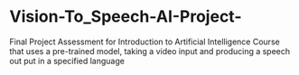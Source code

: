 # Vision-To_Speech-AI-Project-
Final Project Assessment for Introduction to Artificial Intelligence Course that uses a pre-trained model, taking a video input and producing a speech out put in a specified language
